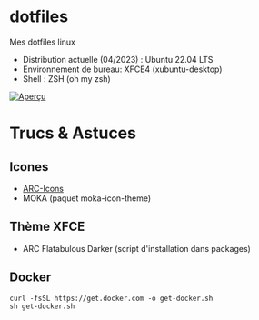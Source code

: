 # dotfiles
Mes dotfiles linux

- Distribution actuelle (04/2023) : Ubuntu 22.04 LTS
- Environnement de bureau: XFCE4 (xubuntu-desktop)
- Shell : ZSH (oh my zsh)

[![Aperçu](https://i.imgur.com/2m8HGyl.png)](https://i.imgur.com/2m8HGyl.png)

# Trucs & Astuces

## Icones

- [ARC-Icons](https://www.gnome-look.org/p/1326508)
- MOKA (paquet moka-icon-theme)

## Thème XFCE

- ARC Flatabulous Darker (script d'installation dans packages)

## Docker

```
curl -fsSL https://get.docker.com -o get-docker.sh
sh get-docker.sh
``` 